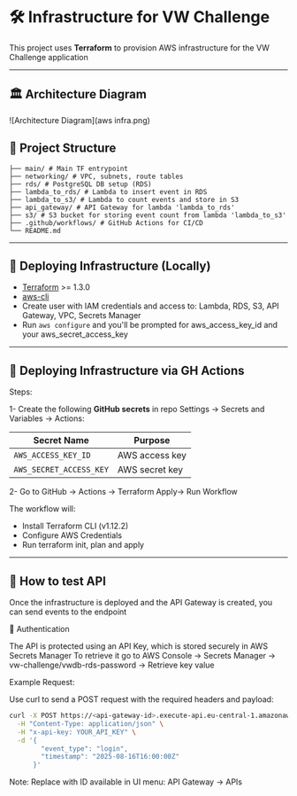 # 🛠️ Infrastructure for VW Challenge

This project uses **Terraform** to provision AWS infrastructure for the VW Challenge application

---

## 🏛️ Architecture Diagram


![Architecture Diagram](aws infra.png)

## 📁 Project Structure

```
├── main/ # Main TF entrypoint
├── networking/ # VPC, subnets, route tables
├── rds/ # PostgreSQL DB setup (RDS)
├── lambda_to_rds/ # Lambda to insert event in RDS
├── lambda_to_s3/ # Lambda to count events and store in S3
├── api_gateway/ # API Gateway for lambda 'lambda_to_rds'
├── s3/ # S3 bucket for storing event count from lambda 'lambda_to_s3'
├── .github/workflows/ # GitHub Actions for CI/CD
└── README.md
```
---


## 🚀 Deploying Infrastructure (Locally)

- [Terraform](https://developer.hashicorp.com/terraform/downloads) >= 1.3.0
- [aws-cli](https://docs.aws.amazon.com/cli/latest/userguide/getting-started-install.html)
- Create user with IAM credentials and access to: Lambda, RDS, S3, API Gateway, VPC, Secrets Manager
- Run ```aws configure``` and you'll be prompted for aws_access_key_id and your aws_secret_access_key

---

## 🤖 Deploying Infrastructure via GH Actions

Steps:

1- Create the following **GitHub secrets** in repo Settings -> Secrets and Variables -> Actions:

| Secret Name              | Purpose                     |
|--------------------------|-----------------------------|
| `AWS_ACCESS_KEY_ID`      | AWS access key              |
| `AWS_SECRET_ACCESS_KEY`  | AWS secret key              |


2- Go to GitHub -> Actions -> Terraform Apply-> Run Workflow

The workflow will:
- Install Terraform CLI (v1.12.2)
- Configure AWS Credentials
- Run terraform init, plan and apply

---

## 🔌 How to test API

Once the infrastructure is deployed and the API Gateway is created, you can send events to the endpoint

🔐 Authentication

The API is protected using an API Key, which is stored securely in AWS Secrets Manager
To retrieve it go to AWS Console -> Secrets Manager -> vw-challenge/vwdb-rds-password -> Retrieve key value

Example Request:

Use curl to send a POST request with the required headers and payload:

```bash
curl -X POST https://<api-gateway-id>.execute-api.eu-central-1.amazonaws.com/data \
  -H "Content-Type: application/json" \
  -H "x-api-key: YOUR_API_KEY" \
  -d '{
        "event_type": "login",
        "timestamp": "2025-08-16T16:00:00Z"
      }'
```

Note:
Replace <api-gateway-id> with ID available in UI menu: API Gateway -> APIs

